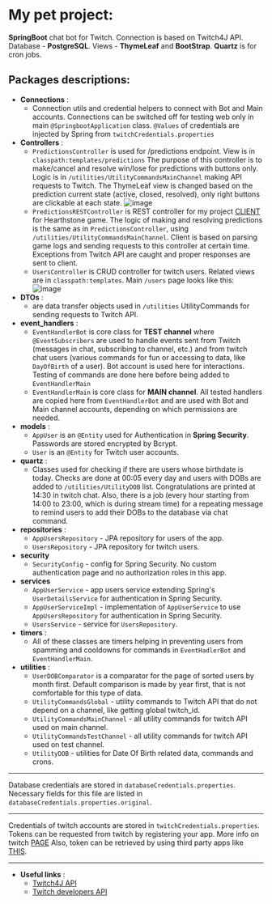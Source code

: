 My pet project:
================
**SpringBoot** chat bot for Twitch. Connection is based on Twitch4J API. Database - **PostgreSQL**. Views - **ThymeLeaf** and **BootStrap**. **Quartz** is for cron jobs. 

Packages descriptions:
-----------------
- **Connections** :
    - Connection utils and credential helpers to connect with Bot and Main accounts. Connections can be switched off for testing web only in main `@SpringbootApplication` class. `@Values` of credentials are injected by Spring from `twitchCredentials.properties`
- **Controllers** :
    - `PredictionsController` is used for /predictions endpoint. View is in `classpath:templates/predictions` The purpose of this controller is to make/cancel and resolve win/lose for predictions with buttons only. Logic is in `/utilities/UtilityCommandsMainChannel` making API requests to Twitch. The ThymeLeaf view is changed based on the prediction current state (active, closed, resolved), only right buttons are clickable at each state.
    ![image](https://t.ly/7_AAn)
    - `PredictionsRESTController` is REST controller for my project <a href="https://github.com/MaxonRash/prediction_client_3">CLIENT</a> for Hearthstone game. The logic of making and resolving predictions is the same as in `PredictionsController`, using `/utilities/UtilityCommandsMainChannel`. Client is based on parsing game logs and sending requests to this controller at certain time. Exceptions from Twitch API are caught and proper responses are sent to client.
    - `UsersController` is CRUD controller for twitch users. Related views are in `classpath:templates`. Main `/users` page looks like this: ![image](https://t.ly/0zKAY) 
- **DTOs** :
  - are data transfer objects used in `/utilities` UtilityCommands for sending requests to Twitch API.
- **event_handlers** :
  - `EventHandlerBot` is core class for **TEST channel** where `@EventSubscribers` are used to handle events sent from Twitch (messages in chat, subscribing to channel, etc.) and from twitch chat users (various commands for fun or accessing to data, like `DayOfBirth` of a user). Bot account is used here for interactions. Testing of commands are done here before being added to `EventHandlerMain`
  - `EventHandlerMain` is core class for **MAIN channel**. All tested handlers are copied here from `EventHandlerBot` and are used with Bot and Main channel accounts, depending on which permissions are needed.
- **models** :
  - `AppUser` is an `@Entity` used for Authentication in **Spring Security**. Passwords are stored encrypted by Bcrypt.
  - `User` is an `@Entity` for Twitch user accounts.
- **quartz** :
  - Classes used for checking if there are users whose birthdate is today. Checks are done at 00:05 every day and users with DOBs are added to `/utilities/UtilityDOB` list. Congratulations are printed at 14:30 in twitch chat. Also, there is a job (every hour starting from 14:00 to 23:00, which is during stream time) for a repeating message to remind users to add their DOBs to the database via chat command.
- **repositories** :
  - `AppUsersRepository` - JPA repository for users of the app.
  - `UsersRepository` - JPA repository for twitch users.
- **security**
  - `SecurityConfig` - config for Spring Security. No custom authentication page and no authorization roles in this app.
- **services**
  - `AppUserService` - app users service extending Spring's `UserDetailsService` for authentication in Spring Security.
  - `AppUserServiceImpl` - implementation of `AppUserService` to use `AppUsersRepository` for authentication in Spring Security.
  - `UsersService` - service for `UsersRepository`.
- **timers** :
  - All of these classes are timers helping in preventing users from spamming and cooldowns for commands in `EventHadlerBot` and `EventHandlerMain`.
- **utilities** :
  - `UserDOBComparator` is a comparator for the page of sorted users by month first. Default comparison is made by year first, that is not comfortable for this type of data.
  - `UtilityCommandsGlobal` - utility commands to Twitch API that do not depend on a channel, like getting global twitch_id.
  - `UtilityCommandsMainChannel` - all utility commands for twitch API used on main channel. 
  - `UtilityCommandsTestChannel` - all utility commands for twitch API used on test channel.
  - `UtilityDOB` - utilities for Date Of Birth related data, commands and crons.
-----
Database credentials are stored in `databaseCredentials.properties`. Necessary fields for this file are listed in `databaseCredentials.properties.original`.
*****
Credentials of twitch accounts are stored in `twitchCredentials.properties`. Tokens can be requested from twitch by registering your app. More info on twitch <a href="https://dev.twitch.tv/docs/authentication/">PAGE</a> Also, token can be retrieved by using third party apps like <a href="https://twitchtokengenerator.com/">THIS</a>.
*****
- **Useful links** :
  - <a href="https://github.com/twitch4j/twitch4j">Twitch4J API</a>
  - <a href="https://dev.twitch.tv/docs/api/reference/">Twitch developers API</a>